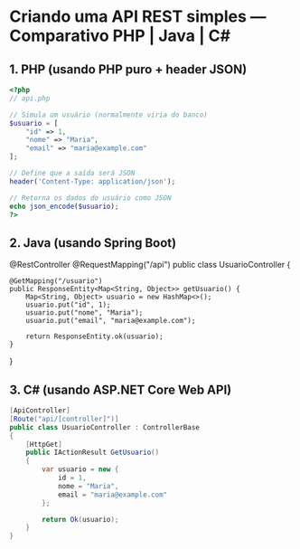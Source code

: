 # Criando uma API REST simples — Comparativo PHP | Java | C#

## 1. PHP (usando PHP puro + header JSON)
```php
<?php
// api.php

// Simula um usuário (normalmente viria do banco)
$usuario = [
    "id" => 1,
    "nome" => "Maria",
    "email" => "maria@example.com"
];

// Define que a saída será JSON
header('Content-Type: application/json');

// Retorna os dados do usuário como JSON
echo json_encode($usuario);
?>
```

## 2. Java (usando Spring Boot)
@RestController
@RequestMapping("/api")
public class UsuarioController {

    @GetMapping("/usuario")
    public ResponseEntity<Map<String, Object>> getUsuario() {
        Map<String, Object> usuario = new HashMap<>();
        usuario.put("id", 1);
        usuario.put("nome", "Maria");
        usuario.put("email", "maria@example.com");

        return ResponseEntity.ok(usuario);
    }
}

## 3. C# (usando ASP.NET Core Web API)
```c#
[ApiController]
[Route("api/[controller]")]
public class UsuarioController : ControllerBase
{
    [HttpGet]
    public IActionResult GetUsuario()
    {
        var usuario = new {
            id = 1,
            nome = "Maria",
            email = "maria@example.com"
        };

        return Ok(usuario);
    }
}
```
